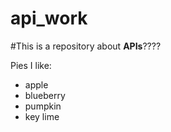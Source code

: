 # api_work

#This is a repository about **APIs**????

Pies I like:

* apple
* blueberry 
* pumpkin 
* key lime